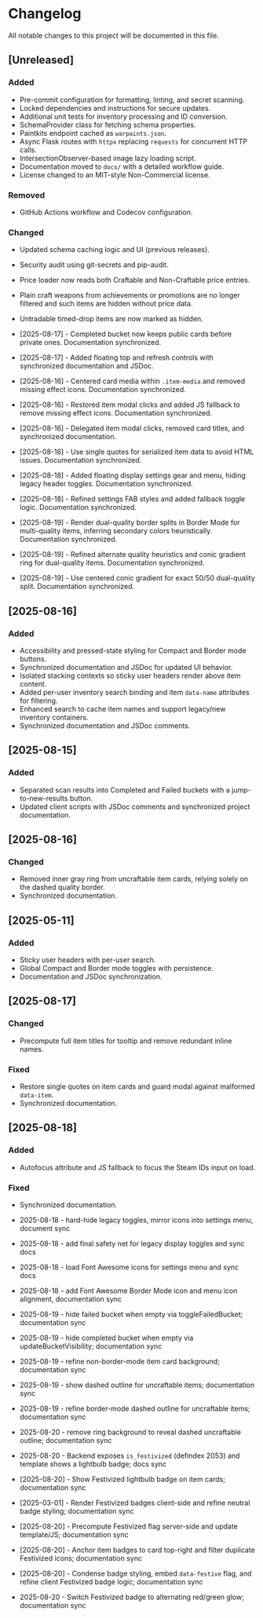 # Changelog

All notable changes to this project will be documented in this file.

## [Unreleased]

### Added

- Pre-commit configuration for formatting, linting, and secret scanning.
- Locked dependencies and instructions for secure updates.
- Additional unit tests for inventory processing and ID conversion.
- SchemaProvider class for fetching schema properties.
- Paintkits endpoint cached as `warpaints.json`.
- Async Flask routes with `httpx` replacing `requests` for concurrent HTTP calls.
- IntersectionObserver-based image lazy loading script.
- Documentation moved to `docs/` with a detailed workflow guide.
- License changed to an MIT-style Non-Commercial license.

### Removed

- GitHub Actions workflow and Codecov configuration.

### Changed

- Updated schema caching logic and UI (previous releases).
- Security audit using git-secrets and pip-audit.
- Price loader now reads both Craftable and Non-Craftable price entries.
- Plain craft weapons from achievements or promotions are no longer filtered and
  such items are hidden without price data.
- Untradable timed-drop items are now marked as hidden.

- [2025-08-17] - Completed bucket now keeps public cards before private ones. Documentation synchronized.

- [2025-08-17] - Added floating top and refresh controls with synchronized documentation and JSDoc.
- [2025-08-16] - Centered card media within `.item-media` and removed missing effect icons. Documentation synchronized.
- [2025-08-16] - Restored item modal clicks and added JS fallback to remove missing effect icons. Documentation synchronized.
- [2025-08-16] - Delegated item modal clicks, removed card titles, and synchronized documentation.
- [2025-08-16] - Use single quotes for serialized item data to avoid HTML issues. Documentation synchronized.

- [2025-08-18] - Added floating display settings gear and menu, hiding legacy header toggles. Documentation synchronized.
- [2025-08-18] - Refined settings FAB styles and added fallback toggle logic. Documentation synchronized.
- [2025-08-19] - Render dual-quality border splits in Border Mode for multi-quality items, inferring secondary colors heuristically. Documentation synchronized.
- [2025-08-19] - Refined alternate quality heuristics and conic gradient ring for dual-quality items. Documentation synchronized.
- [2025-08-19] - Use centered conic gradient for exact 50/50 dual-quality split. Documentation synchronized.

## [2025-08-16]

### Added

- Accessibility and pressed-state styling for Compact and Border mode buttons.
- Synchronized documentation and JSDoc for updated UI behavior.
- Isolated stacking contexts so sticky user headers render above item content.
- Added per-user inventory search binding and item `data-name` attributes for filtering.
- Enhanced search to cache item names and support legacy/new inventory containers.
- Synchronized documentation and JSDoc comments.

## [2025-08-15]

### Added

- Separated scan results into Completed and Failed buckets with a jump-to-new-results button.
- Updated client scripts with JSDoc comments and synchronized project documentation.

## [2025-08-16]

### Changed

- Removed inner gray ring from uncraftable item cards, relying solely on the dashed quality border.
- Synchronized documentation.

## [2025-05-11]

### Added

- Sticky user headers with per-user search.
- Global Compact and Border mode toggles with persistence.
- Documentation and JSDoc synchronization.

## [2025-08-17]

### Changed

- Precompute full item titles for tooltip and remove redundant inline names.

### Fixed

- Restore single quotes on item cards and guard modal against malformed `data-item`.
- Synchronized documentation.

## [2025-08-18]

### Added

- Autofocus attribute and JS fallback to focus the Steam IDs input on load.

### Fixed

- Synchronized documentation.
- 2025-08-18 - hard-hide legacy toggles, mirror icons into settings menu, document sync
- 2025-08-18 - add final safety net for legacy display toggles and sync docs

- 2025-08-18 - load Font Awesome icons for settings menu and sync docs

- 2025-08-18 - add Font Awesome Border Mode icon and menu icon alignment, documentation sync

- 2025-08-19 - hide failed bucket when empty via toggleFailedBucket; documentation sync
- 2025-08-19 - hide completed bucket when empty via updateBucketVisibility; documentation sync
- 2025-08-19 - refine non-border-mode item card background; documentation sync
- 2025-08-19 - show dashed outline for uncraftable items; documentation sync
- 2025-08-19 - refine border-mode dashed outline for uncraftable items; documentation sync
- 2025-08-20 - remove ring background to reveal dashed uncraftable outline; documentation sync
- 2025-08-20 - Backend exposes `is_festivized` (defindex 2053) and template shows a lightbulb badge; docs sync
- [2025-08-20] - Show Festivized lightbulb badge on item cards; documentation sync
- [2025-03-01] - Render Festivized badges client-side and refine neutral badge styling; documentation sync
- [2025-08-20] - Precompute Festivized flag server-side and update template/JS; documentation sync
- [2025-08-20] - Anchor item badges to card top-right and filter duplicate Festivized icons; documentation sync
- [2025-08-20] - Condense badge styling, embed `data-festive` flag, and refine client Festivized badge logic; documentation sync
- 2025-08-20 - Switch Festivized badge to alternating red/green glow; documentation sync
